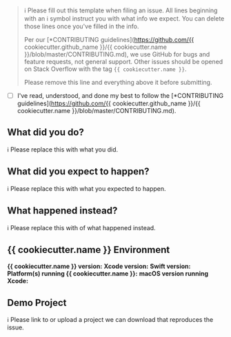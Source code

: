 > ℹ Please fill out this template when filing an issue.
> All lines beginning with an ℹ symbol instruct you with what info we expect. You can delete those lines once you've filled in the info.
>
> Per our [*CONTRIBUTING guidelines](https://github.com/{{ cookiecutter.github_name }}/{{ cookiecutter.name }}/blob/master/CONTRIBUTING.md), we use GitHub for
> bugs and feature requests, not general support. Other issues should be opened on Stack Overflow with the tag `{{ cookiecutter.name }}`.
>
> Please remove this line and everything above it before submitting.

* [ ] I've read, understood, and done my best to follow the [*CONTRIBUTING guidelines](https://github.com/{{ cookiecutter.github_name }}/{{ cookiecutter.name }}/blob/master/CONTRIBUTING.md).

## What did you do?

ℹ Please replace this with what you did.  

## What did you expect to happen?

ℹ Please replace this with what you expected to happen.  

## What happened instead?

ℹ Please replace this with of what happened instead.  

## {{ cookiecutter.name }} Environment

**{{ cookiecutter.name }} version:**
**Xcode version:**
**Swift version:**
**Platform(s) running {{ cookiecutter.name }}:**
**macOS version running Xcode:**

## Demo Project

ℹ Please link to or upload a project we can download that reproduces the issue.
